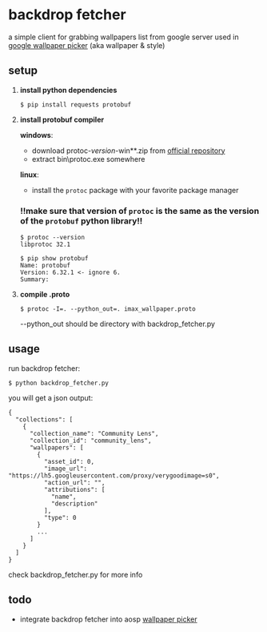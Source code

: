 # backdrop fetcher

a simple client for grabbing wallpapers list from google server used in [google wallpaper picker](https://play.google.com/store/apps/details?id=com.google.android.apps.wallpaper) (aka wallpaper & style)

## setup
1. **install python dependencies**
    ```
    $ pip install requests protobuf
    ```
2. **install protobuf compiler**
 
    **windows**:
    - download protoc-*version*-win**.zip from [official repository](https://github.com/protocolbuffers/protobuf/releases)
    - extract bin\protoc.exe somewhere
    
    **linux**:
    - install the `protoc` package with your favorite package manager

    ### !!make sure that version of `protoc` is the same as the version of the `protobuf` python library!!
    ```
    $ protoc --version
    libprotoc 32.1
    ```
    ```
    $ pip show protobuf
    Name: protobuf
    Version: 6.32.1 <- ignore 6.
    Summary:
    ```

3. **compile .proto**
    ```
    $ protoc -I=. --python_out=. imax_wallpaper.proto
    ```
    --python_out should be directory with backdrop_fetcher.py 

## usage
run backdrop fetcher:

```
$ python backdrop_fetcher.py
```

you will get a json output:
```
{
  "collections": [
    {
      "collection_name": "Community Lens",
      "collection_id": "community_lens",
      "wallpapers": [
        {
          "asset_id": 0,
          "image_url": "https://lh5.googleusercontent.com/proxy/verygoodimage=s0",
          "action_url": "",
          "attributions": [
            "name",
            "description"
          ],
          "type": 0
        }
        ...
      ]
    }
  ]
} 
```

check backdrop_fetcher.py for more info

## todo 
- integrate backdrop fetcher into aosp [wallpaper picker](https://android.googlesource.com/platform/packages/apps/WallpaperPicker2)